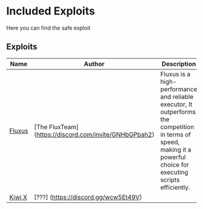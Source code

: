 # Included Exploits

Here you can find the safe exploit

## Exploits
| Name | Author | Description |
|---|---|---|
| [Fluxus](https://fluxteam.net/) | [The FluxTeam] (https://discord.com/invite/GNHbGPbah2) | Fluxus is a high-performance and reliable executor, It outperforms the competition in terms of speed, making it a powerful choice for executing scripts efficiently.|
| [Kiwi X](https://kiwifiles.online/download-kiwi-x-keyless) | [???] (https://discord.gg/wcw5Et49V) | |
